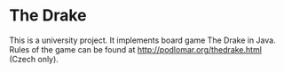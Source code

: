# The Drake

This is a university project. It implements board game The Drake in Java. Rules of the game can be found at http://podlomar.org/thedrake.html (Czech only).
